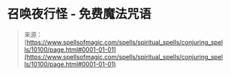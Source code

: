 <!--yml

分类：未分类

日期：2024-06-12 18:46:42

-->

# 召唤夜行怪 - 免费魔法咒语

> 来源：[https://www.spellsofmagic.com/spells/spiritual_spells/conjuring_spells/10100/page.html#0001-01-01](https://www.spellsofmagic.com/spells/spiritual_spells/conjuring_spells/10100/page.html#0001-01-01)
